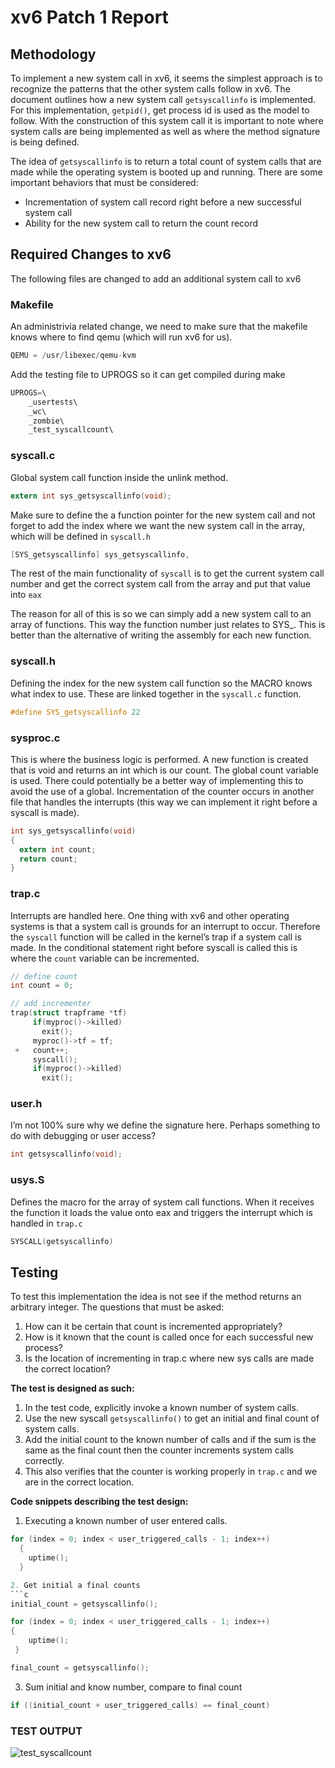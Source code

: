 # xv6 Patch 1 Report

## Methodology
To implement a new system call in xv6, it seems the simplest approach is to recognize the patterns that the other system calls  follow in xv6. The document outlines how a new system call `getsyscallinfo` is implemented. For this implementation, `getpid()`, get process id is used as the model to follow. With the construction of this system call it is important to note where system calls are being implemented as well as where the method signature is being defined. 

The idea of `getsyscallinfo` is to return a total count of system calls that are made while the operating system is booted up and running. There are some important behaviors that must be considered:
- Incrementation of system call record right before a new successful system call
- Ability for the new system call to return the count record

## Required Changes to xv6
The following files are changed to add an additional system call to xv6

### Makefile
An administrivia related change, we need to make sure that the makefile knows where to find qemu (which will run xv6 for us).
```c
QEMU = /usr/libexec/qemu-kvm
```

Add the testing file to UPROGS so it can get compiled during make
```c
UPROGS=\
 	_usertests\
 	_wc\
 	_zombie\
	_test_syscallcount\
```

### syscall.c
Global system call function inside the unlink method.
```c
extern int sys_getsyscallinfo(void);
```
Make sure to define the a function pointer for the new system call and not forget to add the index where we want the new system call in the array, which will be defined in `syscall.h`
```c
[SYS_getsyscallinfo] sys_getsyscallinfo,
```
The rest of the main functionality of `syscall` is to get the current system call number and get the correct system call from the array and put that value into `eax`

The reason for all of this is so we can simply add a new system call to an array of functions. This way the function number just relates to SYS_<number>. This is better than the alternative of writing the assembly for each new function. 

### syscall.h
Defining the index for the new system call function so the MACRO knows what index to use. These are linked together in the `syscall.c` function.
```c
#define SYS_getsyscallinfo 22
```

### sysproc.c
This is where the business logic is performed. A new function is created that is void and returns an int which is our count. The global count variable is used. There could potentially be a better way of implementing this to avoid the use of a global. Incrementation of the counter occurs in another file that handles the interrupts (this way we can implement it right before a syscall is made).
```c
int sys_getsyscallinfo(void)
{
  extern int count;
  return count;
}
```

### trap.c
Interrupts are handled here. One thing with xv6 and other operating systems is that a system call is grounds for an interrupt to occur. Therefore the `syscall` function will be called in the kernel’s trap if a system call is made. In the conditional statement right before syscall is called this is where the `count` variable can be incremented.
```c
// define count
int count = 0;

// add incrementer
trap(struct trapframe *tf)
     if(myproc()->killed)
       exit();
     myproc()->tf = tf;
 +   count++;
     syscall();
     if(myproc()->killed)
       exit();
```

### user.h
I’m not 100% sure why we define the signature here. Perhaps something to do with debugging or user access?
```c
int getsyscallinfo(void);
```

### usys.S
Defines the macro for the array of system call functions. When it receives the function it loads the value onto eax and triggers the interrupt which is handled in `trap.c`
```c
SYSCALL(getsyscallinfo)
```
## Testing
To test this implementation the idea is not see if the method returns an arbitrary integer. The questions that must be asked:
1. How can it be certain that count is incremented appropriately?
2. How is it known that the count is called once for each successful new process?
3. Is the location of incrementing in trap.c where new sys calls are made the correct location?

**The test is designed as such:**
1. In the test code, explicitly invoke a known number of system calls.
2. Use the new syscall `getsyscallinfo()` to get an initial and final count of system calls.
3. Add the initial count to the known number of calls and if the sum is the same as the final count then the counter increments system calls correctly.
4. This also verifies that the counter is working properly in `trap.c` and we are in the correct location.

**Code snippets describing the test design:**
1. Executing a known number of user entered calls.
```c
for (index = 0; index < user_triggered_calls - 1; index++)
  {
    uptime();
  }

2. Get initial a final counts
```c
initial_count = getsyscallinfo();

for (index = 0; index < user_triggered_calls - 1; index++)
{
    uptime();
 }

final_count = getsyscallinfo();
```

3. Sum initial and know number, compare to final count
```c
if ((initial_count + user_triggered_calls) == final_count)
```

### TEST OUTPUT
![test_syscallcount]()
